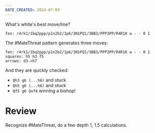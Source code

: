 ```yaml
---
DATE_CREATED: 2024-07-09
---
```

What's white's best move/line?

```chess
fen: r4rk1/1bq2ppp/p1n2b2/1p6/3N1PQ1/3BB3/PPP3PP/R4R1K w - - 0 1
```

<!-- divider -->

The #MateThreat pattern generates three moves:

```chess
fen: r4rk1/1bq2ppp/p1n2b2/1p6/3N1PQ1/3BB3/PPP3PP/R4R1K w - - 0 1
squares: h5 h3 f5
arrows: d3->h7
```

And they are quickly checked:

* `Qh3 g6 (...h6)` and stuck
* `Qh5 g6 (...h6)` and stuck
* `Qf5 g6 Qxf6` winning a bishop!

# Review

Recognize #MateThreat, do a few depth 1, 1.5 calculations.
